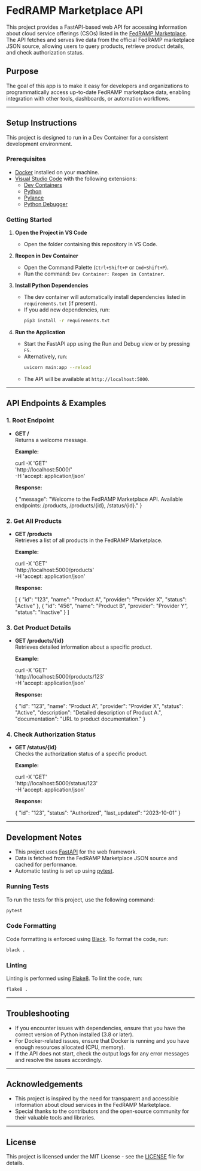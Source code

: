 # FedRAMP Marketplace API

This project provides a FastAPI-based web API for accessing information about cloud service offerings (CSOs) listed in the [FedRAMP Marketplace](https://marketplace.fedramp.gov/). The API fetches and serves live data from the official FedRAMP marketplace JSON source, allowing users to query products, retrieve product details, and check authorization status.

## Purpose

The goal of this app is to make it easy for developers and organizations to programmatically access up-to-date FedRAMP marketplace data, enabling integration with other tools, dashboards, or automation workflows.

---

## Setup Instructions

This project is designed to run in a Dev Container for a consistent development environment.

### Prerequisites

- [Docker](https://www.docker.com/products/docker-desktop) installed on your machine.
- [Visual Studio Code](https://code.visualstudio.com/) with the following extensions:
  - [Dev Containers](https://marketplace.visualstudio.com/items?itemName=ms-vscode-remote.remote-containers)
  - [Python](https://marketplace.visualstudio.com/items?itemName=ms-python.python)
  - [Pylance](https://marketplace.visualstudio.com/items?itemName=ms-python.vscode-pylance)
  - [Python Debugger](https://marketplace.visualstudio.com/items?itemName=ms-python.debugpy)

### Getting Started

1. **Open the Project in VS Code**
   - Open the folder containing this repository in VS Code.

2. **Reopen in Dev Container**
   - Open the Command Palette (`Ctrl+Shift+P` or `Cmd+Shift+P`).
   - Run the command: `Dev Container: Reopen in Container`.

3. **Install Python Dependencies**
   - The dev container will automatically install dependencies listed in `requirements.txt` (if present).
   - If you add new dependencies, run:
     ```sh
     pip3 install -r requirements.txt
     ```

4. **Run the Application**
   - Start the FastAPI app using the Run and Debug view or by pressing `F5`.
   - Alternatively, run:
     ```sh
     uvicorn main:app --reload
     ```
   - The API will be available at `http://localhost:5000`.

---

## API Endpoints & Examples

### 1. Root Endpoint

- **GET /**  
  Returns a welcome message.

  **Example:**

    curl -X 'GET' \
    'http://localhost:5000/' \
    -H 'accept: application/json'

  **Response:**

    {
      "message": "Welcome to the FedRAMP Marketplace API. Available endpoints: /products, /products/{id}, /status/{id}."
    }

### 2. Get All Products

- **GET /products**  
  Retrieves a list of all products in the FedRAMP Marketplace.

  **Example:**

    curl -X 'GET' \
    'http://localhost:5000/products' \
    -H 'accept: application/json'

  **Response:**

    [
      {
        "id": "123",
        "name": "Product A",
        "provider": "Provider X",
        "status": "Active"
      },
      {
        "id": "456",
        "name": "Product B",
        "provider": "Provider Y",
        "status": "Inactive"
      }
    ]

### 3. Get Product Details

- **GET /products/{id}**  
  Retrieves detailed information about a specific product.

  **Example:**

    curl -X 'GET' \
    'http://localhost:5000/products/123' \
    -H 'accept: application/json'

  **Response:**

    {
      "id": "123",
      "name": "Product A",
      "provider": "Provider X",
      "status": "Active",
      "description": "Detailed description of Product A.",
      "documentation": "URL to product documentation."
    }

### 4. Check Authorization Status

- **GET /status/{id}**  
  Checks the authorization status of a specific product.

  **Example:**

    curl -X 'GET' \
    'http://localhost:5000/status/123' \
    -H 'accept: application/json'

  **Response:**

    {
      "id": "123",
      "status": "Authorized",
      "last_updated": "2023-10-01"
    }

---

## Development Notes

- This project uses [FastAPI](https://fastapi.tiangolo.com/) for the web framework.
- Data is fetched from the FedRAMP Marketplace JSON source and cached for performance.
- Automatic testing is set up using [pytest](https://pytest.org/).

### Running Tests

To run the tests for this project, use the following command:

```sh
pytest
```

### Code Formatting

Code formatting is enforced using [Black](https://black.readthedocs.io/en/stable/). To format the code, run:

```sh
black .
```

### Linting

Linting is performed using [Flake8](https://flake8.pycqa.org/en/latest/). To lint the code, run:

```sh
flake8 .
```

---

## Troubleshooting

- If you encounter issues with dependencies, ensure that you have the correct version of Python installed (3.8 or later).
- For Docker-related issues, ensure that Docker is running and you have enough resources allocated (CPU, memory).
- If the API does not start, check the output logs for any error messages and resolve the issues accordingly.

---

## Acknowledgements

- This project is inspired by the need for transparent and accessible information about cloud services in the FedRAMP Marketplace.
- Special thanks to the contributors and the open-source community for their valuable tools and libraries.

---

## License

This project is licensed under the MIT License - see the [LICENSE](/LICENSE.md) file for details.
